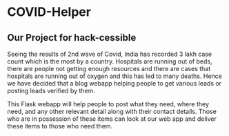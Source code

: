 # COVID-Helper
## Our Project for hack-cessible
Seeing the results of 2nd wave of Covid, India has recorded 3 lakh case count which is the most by a country. Hospitals are running out of beds, there are people not getting enough resources and there are cases that hospitals are running out of oxygen and this has led to many deaths. Hence we have decided that a blog webapp helping people to get various leads or posting leads verified by them.

This Flask webapp will help people to post what they  need, where they need, and any other relevant detail along with their contact details. Those who are in possession of these items can look at our web app and deliver these items to those who need them.

